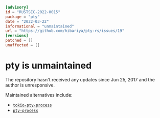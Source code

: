 ```toml
[advisory]
id = "RUSTSEC-2022-0015"
package = "pty"
date = "2022-03-22"
informational = "unmaintained"
url = "https://github.com/hibariya/pty-rs/issues/19"
[versions]
patched = []
unaffected = []
```

# pty is unmaintained

The repository hasn't received any updates since Jun 25, 2017 and the author is unresponsive.

Maintained alternatives include:

* [`tokio-pty-process`](https://crates.io/crates/tokio-pty-process)
* [`pty-process`](https://crates.io/crates/pty-process)

